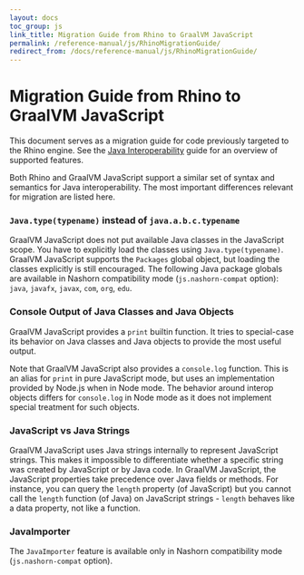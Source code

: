 ```yaml
---
layout: docs
toc_group: js
link_title: Migration Guide from Rhino to GraalVM JavaScript
permalink: /reference-manual/js/RhinoMigrationGuide/
redirect_from: /docs/reference-manual/js/RhinoMigrationGuide/
---
```

# Migration Guide from Rhino to GraalVM JavaScript

This document serves as a migration guide for code previously targeted to the Rhino engine.
See the [Java Interoperability](JavaInteroperability.md) guide for an overview of supported features.

Both Rhino and GraalVM JavaScript support a similar set of syntax and semantics for Java interoperability.
The most important differences relevant for migration are listed here.

### `Java.type(typename)` instead of `java.a.b.c.typename`
GraalVM JavaScript does not put available Java classes in the JavaScript scope.
You have to explicitly load the classes using `Java.type(typename)`.
GraalVM JavaScript supports the `Packages` global object, but loading the classes explicitly is still encouraged.
The following Java package globals are available in Nashorn compatibility mode (`js.nashorn-compat` option): `java`, `javafx`, `javax`, `com`, `org`, `edu`.

### Console Output of Java Classes and Java Objects
GraalVM JavaScript provides a `print` builtin function.
It tries to special-case its behavior on Java classes and Java objects to provide the most useful output.

Note that GraalVM JavaScript also provides a `console.log` function.
This is an alias for `print` in pure JavaScript mode, but uses an implementation provided by Node.js when in Node mode.
The behavior around interop objects differs for `console.log` in Node mode as it does not implement special treatment for such objects.

### JavaScript vs Java Strings
GraalVM JavaScript uses Java strings internally to represent JavaScript strings.
This makes it impossible to differentiate whether a specific string was created by JavaScript or by Java code.
In GraalVM JavaScript, the JavaScript properties take precedence over Java fields or methods.
For instance, you can query the `length` property (of JavaScript) but you cannot call the `length` function (of Java) on JavaScript strings - `length` behaves like a data property, not like a function.

### JavaImporter
The `JavaImporter` feature is available only in Nashorn compatibility mode (`js.nashorn-compat` option).

